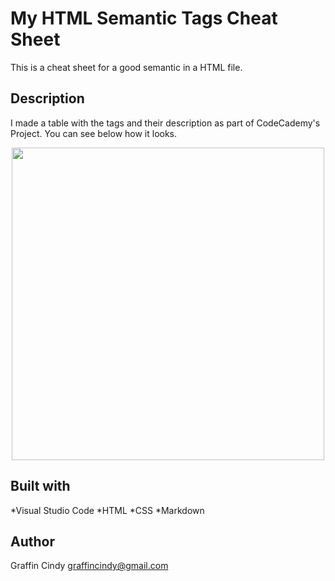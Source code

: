 # My HTML Semantic Tags Cheat Sheet

This is a cheat sheet for a good semantic in a HTML file.

## Description

I made a table with the tags and their description as part of CodeCademy's Project. You can see below how it looks.

<div align="center">
  <kbd>
    <img src="images/Cheat Sheet.jpg" width="500"/>
  </kbd>
</div>

## Built with

*Visual Studio Code
*HTML
*CSS
*Markdown

## Author

Graffin Cindy graffincindy@gmail.com